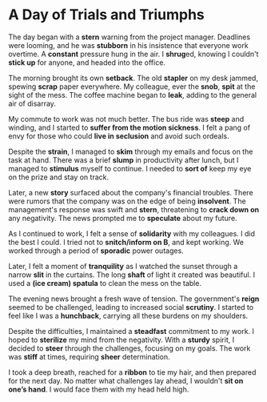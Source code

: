 # A Day of Trials and Triumphs

The day began with a **stern** warning from the project manager. Deadlines were looming, and he was **stubborn** in his insistence that everyone work overtime. A **constant** pressure hung in the air. I **shrug**ed, knowing I couldn't **stick up** for anyone, and headed into the office.

The morning brought its own **setback**. The old **stapler** on my desk jammed, spewing **scrap** paper everywhere. My colleague, ever the **snob**, **spit** at the sight of the mess. The coffee machine began to **leak**, adding to the general air of disarray.

My commute to work was not much better. The bus ride was **steep** and winding, and I started to **suffer from the motion sickness**. I felt a pang of envy for those who could **live in seclusion** and avoid such ordeals.

Despite the **strain**, I managed to **skim** through my emails and focus on the task at hand. There was a brief **slump** in productivity after lunch, but I managed to **stimulus** myself to continue. I needed to **sort of** keep my eye on the prize and stay on track.

Later, a new **story** surfaced about the company's financial troubles. There were rumors that the company was on the edge of being **insolvent**. The management's response was swift and **stern**, threatening to **crack down on** any negativity. The news prompted me to **speculate** about my future.

As I continued to work, I felt a sense of **solidarity** with my colleagues. I did the best I could. I tried not to **snitch/inform on B**, and kept working. We worked through a period of **sporadic** power outages. 

Later, I felt a moment of **tranquility** as I watched the sunset through a narrow **slit** in the curtains. The long **shaft** of light it created was beautiful. I used a **(ice cream) spatula** to clean the mess on the table. 

The evening news brought a fresh wave of tension. The government's **reign** seemed to be challenged, leading to increased social **scrutiny**. I started to feel like I was a **hunchback**, carrying all these burdens on my shoulders.

Despite the difficulties, I maintained a **steadfast** commitment to my work. I hoped to **sterilize** my mind from the negativity. With a **sturdy** spirit, I decided to **steer** through the challenges, focusing on my goals. The work was **stiff** at times, requiring **sheer** determination.

I took a deep breath, reached for a **ribbon** to tie my hair, and then prepared for the next day. No matter what challenges lay ahead, I wouldn't **sit on one’s hand**. I would face them with my head held high.
